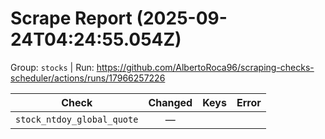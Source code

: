 # Scrape Report (2025-09-24T04:24:55.054Z)

Group: `stocks`  |  Run: https://github.com/AlbertoRoca96/scraping-checks-scheduler/actions/runs/17966257226

| Check | Changed | Keys | Error |
|---|:---:|:--|:--|
| `stock_ntdoy_global_quote` | — |  |  |
